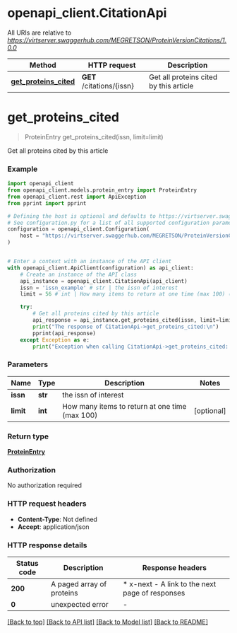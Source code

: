 # openapi_client.CitationApi

All URIs are relative to *https://virtserver.swaggerhub.com/MEGRETSON/ProteinVersionCitations/1.0.0*

Method | HTTP request | Description
------------- | ------------- | -------------
[**get_proteins_cited**](CitationApi.md#get_proteins_cited) | **GET** /citations/{issn} | Get all proteins cited by this article


# **get_proteins_cited**
> ProteinEntry get_proteins_cited(issn, limit=limit)

Get all proteins cited by this article

### Example


```python
import openapi_client
from openapi_client.models.protein_entry import ProteinEntry
from openapi_client.rest import ApiException
from pprint import pprint

# Defining the host is optional and defaults to https://virtserver.swaggerhub.com/MEGRETSON/ProteinVersionCitations/1.0.0
# See configuration.py for a list of all supported configuration parameters.
configuration = openapi_client.Configuration(
    host = "https://virtserver.swaggerhub.com/MEGRETSON/ProteinVersionCitations/1.0.0"
)


# Enter a context with an instance of the API client
with openapi_client.ApiClient(configuration) as api_client:
    # Create an instance of the API class
    api_instance = openapi_client.CitationApi(api_client)
    issn = 'issn_example' # str | the issn of interest
    limit = 56 # int | How many items to return at one time (max 100) (optional)

    try:
        # Get all proteins cited by this article
        api_response = api_instance.get_proteins_cited(issn, limit=limit)
        print("The response of CitationApi->get_proteins_cited:\n")
        pprint(api_response)
    except Exception as e:
        print("Exception when calling CitationApi->get_proteins_cited: %s\n" % e)
```



### Parameters


Name | Type | Description  | Notes
------------- | ------------- | ------------- | -------------
 **issn** | **str**| the issn of interest | 
 **limit** | **int**| How many items to return at one time (max 100) | [optional] 

### Return type

[**ProteinEntry**](ProteinEntry.md)

### Authorization

No authorization required

### HTTP request headers

 - **Content-Type**: Not defined
 - **Accept**: application/json

### HTTP response details

| Status code | Description | Response headers |
|-------------|-------------|------------------|
**200** | A paged array of proteins |  * x-next - A link to the next page of responses <br>  |
**0** | unexpected error |  -  |

[[Back to top]](#) [[Back to API list]](../README.md#documentation-for-api-endpoints) [[Back to Model list]](../README.md#documentation-for-models) [[Back to README]](../README.md)


